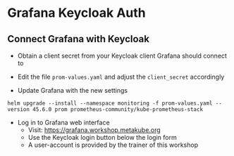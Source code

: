 # Grafana Keycloak Auth

## Connect Grafana with Keycloak

* Obtain a client secret from your Keycloak client Grafana should connect to

* Edit the file `prom-values.yaml` and adjust the `client_secret` accordingly

* Update Grafana with the new settings

```shell
helm upgrade --install --namespace monitoring -f prom-values.yaml --version 45.6.0 prom prometheus-community/kube-prometheus-stack
```

* Log in to Grafana web interface
  * Visit: https://grafana.workshop.metakube.org
  * Use the Keycloak login button below the login form
  * A user-account is provided by the trainer of this workshop
